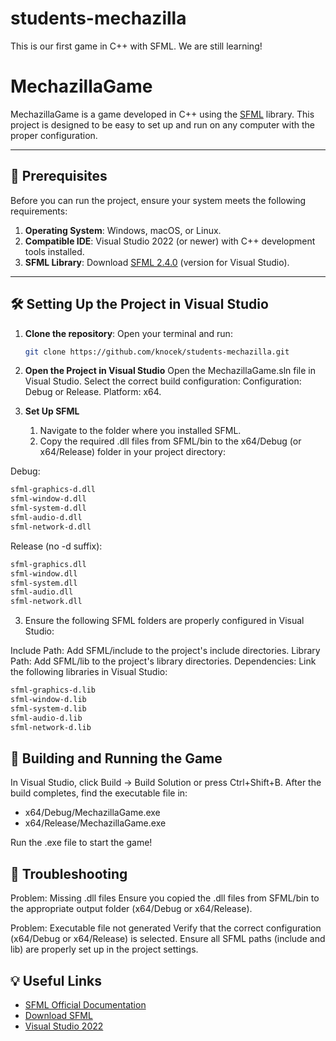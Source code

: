 
 # students-mechazilla
This is our first game in C++ with SFML. We are still learning!


# MechazillaGame

MechazillaGame is a game developed in C++ using the [SFML](https://www.sfml-dev.org/) library. This project is designed to be easy to set up and run on any computer with the proper configuration.

---

## 🚀 Prerequisites

Before you can run the project, ensure your system meets the following requirements:

1. **Operating System**: Windows, macOS, or Linux.
2. **Compatible IDE**: Visual Studio 2022 (or newer) with C++ development tools installed.
3. **SFML Library**: Download [SFML 2.4.0](https://www.sfml-dev.org/download.php) (version for Visual Studio).

---

## 🛠️ Setting Up the Project in Visual Studio

1. **Clone the repository**:
   Open your terminal and run:
   ~~~bash  
   git clone https://github.com/knocek/students-mechazilla.git
   ~~~

2. **Open the Project in Visual Studio**
   Open the MechazillaGame.sln file in Visual Studio.
   Select the correct build configuration:
   Configuration: Debug or Release.
   Platform: x64.

3. **Set Up SFML**
   1. Navigate to the folder where you installed SFML.
   2. Copy the required .dll files from SFML/bin to the x64/Debug (or x64/Release) folder in your project directory:

  Debug:
  ~~~bash  
  sfml-graphics-d.dll
  sfml-window-d.dll
  sfml-system-d.dll
  sfml-audio-d.dll
  sfml-network-d.dll 
  ~~~~

  Release (no -d suffix):
  ~~~bash
  sfml-graphics.dll
  sfml-window.dll
  sfml-system.dll
  sfml-audio.dll
  sfml-network.dll
  ~~~

   3. Ensure the following SFML folders are properly configured in Visual Studio:

   Include Path: Add SFML/include to the project's include directories.
   Library Path: Add SFML/lib to the project's library directories.
   Dependencies: Link the following libraries in Visual Studio:
   ~~~bash
   sfml-graphics-d.lib
   sfml-window-d.lib
   sfml-system-d.lib
   sfml-audio-d.lib
   sfml-network-d.lib
   ~~~

## 🔧 Building and Running the Game
In Visual Studio, click Build → Build Solution or press Ctrl+Shift+B.
After the build completes, find the executable file in:

- x64/Debug/MechazillaGame.exe
- x64/Release/MechazillaGame.exe

Run the .exe file to start the game!


## 🔧 Troubleshooting
Problem: Missing .dll files
Ensure you copied the .dll files from SFML/bin to the appropriate output folder (x64/Debug or x64/Release).

Problem: Executable file not generated
Verify that the correct configuration (x64/Debug or x64/Release) is selected.
Ensure all SFML paths (include and lib) are properly set up in the project settings.


## 💡 Useful Links
- [SFML Official Documentation](https://www.sfml-dev.org/documentation/2.6.2/)
- [Download SFML](https://www.sfml-dev.org/download.php)
- [Visual Studio 2022](https://visualstudio.microsoft.com/pl/downloads/)
